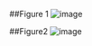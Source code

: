 ##Figure 1
![image](https://user-images.githubusercontent.com/41549159/43048343-0a0620b2-8d9b-11e8-8971-81cf36a67127.png)

##Figure2
![image](https://user-images.githubusercontent.com/41549159/43048390-c0da83c8-8d9b-11e8-9dc3-b4a8819c37e5.png)

